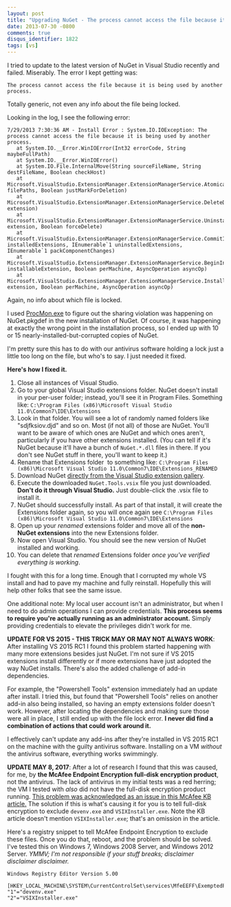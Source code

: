 ```yaml
---
layout: post
title: "Upgrading NuGet - The process cannot access the file because it is being used by another process"
date: 2013-07-30 -0800
comments: true
disqus_identifier: 1822
tags: [vs]
---
```

I tried to update to the latest version of NuGet in Visual Studio recently and failed. Miserably. The error I kept getting was:

`The process cannot access the file because it is being used by another process.`

Totally generic, not even any info about the file being locked.

Looking in the log, I see the following error:

    7/29/2013 7:30:36 AM - Install Error : System.IO.IOException: The process cannot access the file because it is being used by another process.
       at System.IO.__Error.WinIOError(Int32 errorCode, String maybeFullPath)
       at System.IO.__Error.WinIOError()
       at System.IO.File.InternalMove(String sourceFileName, String destFileName, Boolean checkHost)
       at Microsoft.VisualStudio.ExtensionManager.ExtensionManagerService.AtomicallyDeleteFiles(IEnumerable`1 filePaths, Boolean justMarkForDeletion)
       at Microsoft.VisualStudio.ExtensionManager.ExtensionManagerService.DeleteDiscoverableFiles(IInstalledExtension extension)
       at Microsoft.VisualStudio.ExtensionManager.ExtensionManagerService.UninstallInternal(IInstalledExtension extension, Boolean forceDelete)
       at Microsoft.VisualStudio.ExtensionManager.ExtensionManagerService.CommitInstalledAndUninstalledExtensions(IEnumerable`1 installedExtensions, IEnumerable`1 uninstalledExtensions, IEnumerable`1 packComponentChanges)
       at Microsoft.VisualStudio.ExtensionManager.ExtensionManagerService.BeginInstall(IInstallableExtension installableExtension, Boolean perMachine, AsyncOperation asyncOp)
       at Microsoft.VisualStudio.ExtensionManager.ExtensionManagerService.InstallWorker(IInstallableExtension extension, Boolean perMachine, AsyncOperation asyncOp)

Again, no info about which file is locked.

I used [ProcMon.exe](http://technet.microsoft.com/en-us/sysinternals/bb896645.aspx) to figure out the sharing violation was happening on NuGet.pkgdef in the new installation of NuGet. Of course, it was happening at exactly the wrong point in the installation process, so I ended up with 10 or 15 nearly-installed-but-corrupted copies of NuGet.

I'm pretty sure this has to do with our antivirus software holding a
lock just a little too long on the file, but who's to say. I just needed
it fixed.

**Here's how I fixed it.**

1.  Close all instances of Visual Studio.
2.  Go to your global Visual Studio extensions folder. NuGet doesn't
    install in your per-user folder; instead, you'll see it in Program
    Files. Something like:
    `C:\Program Files (x86)\Microsoft Visual Studio 11.0\Common7\IDE\Extensions`
3.  Look in that folder. You will see a lot of randomly named folders
    like "sdjfksiov.djd" and so on. Most (if not all) of those are
    NuGet. You'll want to be aware of which ones are NuGet and which
    ones aren't, particularly if you have other extensions installed.
    (You can tell if it's NuGet because it'll have a bunch of
    `NuGet.*.dll` files in there. If you don't see NuGet stuff in there,
    you'll want to keep it.)
4.  Rename that Extensions folder  to something like:
    `C:\Program Files (x86)\Microsoft Visual Studio 11.0\Common7\IDE\Extensions_RENAMED`
5.  Download NuGet [directly from the Visual Studio extension
    gallery](http://visualstudiogallery.msdn.microsoft.com/27077b70-9dad-4c64-adcf-c7cf6bc9970c).
6.  Execute the downloaded `NuGet.Tools.vsix` file you just downloaded.
    **Don't do it through Visual Studio.** Just double-click the .vsix
    file to install it.
7.  NuGet should successfully install. As part of that install, it will
    create the Extensions folder again, so you will once again see
    `C:\Program Files (x86)\Microsoft Visual Studio 11.0\Common7\IDE\Extensions`
8.  Open up your *renamed* extensions folder and move all of the
    **non-NuGet extensions** into the new Extensions folder.
9.  Now open Visual Studio. You should see the new version of NuGet
    installed and working.
10. You can delete that *renamed* Extensions folder *once you've
    verified everything is working*.

I fought with this for a long time. Enough that I corrupted my whole VS
install and had to pave my machine and fully reinstall. Hopefully this
will help other folks that see the same issue.

One additional note: My local user account isn't an administrator, but
when I need to do admin operations I can provide credentials. **This
process seems to require you're actually running as an administrator
account.** Simply providing credentials to elevate the privileges didn't
work for me.

**UPDATE FOR VS 2015 - THIS TRICK MAY OR MAY NOT ALWAYS WORK**: After installing VS 2015 RC1 I found this problem started happening with many more extensions besides just NuGet. I'm not sure if VS 2015 extensions install differently or if more extensions have just adopted the way NuGet installs. There's also the added challenge of add-in dependencies.

For example, the "Powershell Tools" extension immediately had an update after install. I tried this, but found that "Powershell Tools" relies on another add-in also being installed, so having an empty extensions folder doesn't work. However, after locating the dependencies and making sure those were all in place, I still ended up with the file lock error. **I never did find a combination of actions that could work around it.**

I effectively can't update any add-ins after they're installed in VS 2015 RC1 on the machine with the guilty antivirus software. Installing on a VM _without_ the antivirus software, everything works swimmingly.

**UPDATE MAY 8, 2017**: After a lot of research I found that this was caused, for me, by **the McAfee Endpoint Encryption full-disk encryption product**, not the antivirus. The lack of antivirus in my initial tests was a red herring; the VM I tested with _also_ did not have the full-disk encryption product running. [This problem was acknowledged as an issue in this McAfee KB article.](https://kc.mcafee.com/corporate/index?page=content&id=KB85636&snspd-1015&locale=en_GB&viewlocale=en_GB) The solution if this is what's causing it for you is to tell full-disk encryption to exclude `devenv.exe` and `VSIXInstaller.exe`. Note the KB article doesn't mention `VSIXInstaller.exe`; that's an omission in the article.

Here's a registry snippet to tell McAfee Endpoint Encryption to exclude these files. Once you do that, reboot, and the problem should be solved. I've tested this on Windows 7, Windows 2008 Server, and Windows 2012 Server. _YMMV; I'm not responsible if your stuff breaks; disclaimer disclaimer disclaimer._

```
Windows Registry Editor Version 5.00

[HKEY_LOCAL_MACHINE\SYSTEM\CurrentControlSet\services\MfeEEFF\ExemptedProcesses]
"1"="devenv.exe"
"2"="VSIXInstaller.exe"
```
